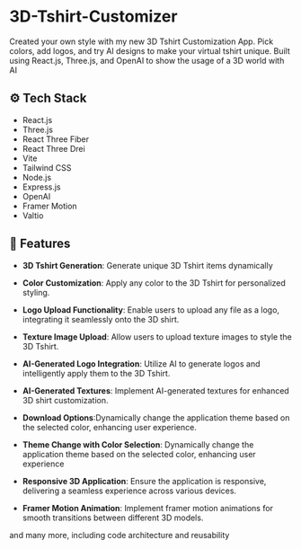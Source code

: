 ﻿# 3D-Tshirt-Customizer

Created your own style with my new 3D Tshirt Customization App. Pick colors, add logos, and try AI designs to make your virtual tshirt unique. Built using React.js, Three.js, and OpenAI to show the usage of a 3D world with AI


## <a name="tech-stack">⚙️ Tech Stack</a>

- React.js
- Three.js
- React Three Fiber
- React Three Drei
- Vite
- Tailwind CSS
- Node.js
- Express.js
- OpenAI
- Framer Motion
- Valtio

## <a name="features">🔋 Features</a>

- **3D Tshirt Generation**: Generate unique 3D Tshirt items dynamically

- **Color Customization**: Apply any color to the 3D Tshirt for personalized styling.

- **Logo Upload Functionality**: Enable users to upload any file as a logo, integrating it seamlessly onto the 3D shirt.

- **Texture Image Upload**: Allow users to upload texture images to style the 3D Tshirt.

- **AI-Generated Logo Integration**: Utilize AI to generate logos and intelligently apply them to the 3D Tshirt.

- **AI-Generated Textures**: Implement AI-generated textures for enhanced 3D shirt customization.

- **Download Options**:Dynamically change the application theme based on the selected color, enhancing user experience.

- **Theme Change with Color Selection**: Dynamically change the application theme based on the selected color, enhancing user experience

- **Responsive 3D Application**: Ensure the application is responsive, delivering a seamless experience across various devices.

- **Framer Motion Animation**: Implement framer motion animations for smooth transitions between different 3D models.

and many more, including code architecture and reusability 
